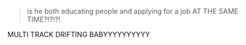 > is he both educating people
> and applying for a job
> AT THE SAME TIME?!?!?!

MULTI TRACK DRIFTING BABYYYYYYYYYY
